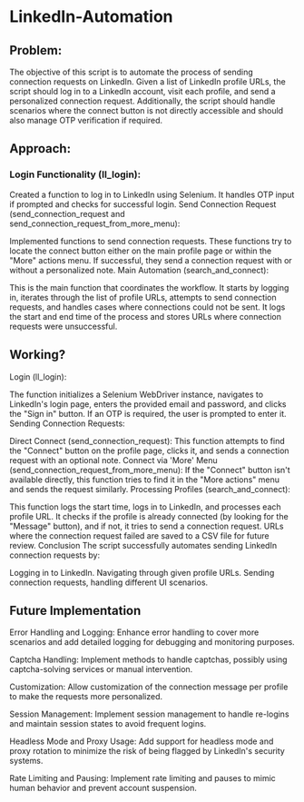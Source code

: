 # LinkedIn-Automation

## Problem:
The objective of this script is to automate the process of sending connection requests on LinkedIn. Given a list of LinkedIn profile URLs, the script should log in to a LinkedIn account, visit each profile, and send a personalized connection request. Additionally, the script should handle scenarios where the connect button is not directly accessible and should also manage OTP verification if required.

## Approach:

### Login Functionality (ll_login):

Created a function to log in to LinkedIn using Selenium. It handles OTP input if prompted and checks for successful login.
Send Connection Request (send_connection_request and send_connection_request_from_more_menu):

Implemented functions to send connection requests. These functions try to locate the connect button either on the main profile page or within the "More" actions menu. If successful, they send a connection request with or without a personalized note.
Main Automation (search_and_connect):

This is the main function that coordinates the workflow. It starts by logging in, iterates through the list of profile URLs, attempts to send connection requests, and handles cases where connections could not be sent. It logs the start and end time of the process and stores URLs where connection requests were unsuccessful.

## Working?
Login (ll_login):

The function initializes a Selenium WebDriver instance, navigates to LinkedIn's login page, enters the provided email and password, and clicks the "Sign in" button. If an OTP is required, the user is prompted to enter it.
Sending Connection Requests:

Direct Connect (send_connection_request):
This function attempts to find the "Connect" button on the profile page, clicks it, and sends a connection request with an optional note.
Connect via 'More' Menu (send_connection_request_from_more_menu):
If the "Connect" button isn't available directly, this function tries to find it in the "More actions" menu and sends the request similarly.
Processing Profiles (search_and_connect):

This function logs the start time, logs in to LinkedIn, and processes each profile URL. It checks if the profile is already connected (by looking for the "Message" button), and if not, it tries to send a connection request. URLs where the connection request failed are saved to a CSV file for future review.
Conclusion
The script successfully automates sending LinkedIn connection requests by:

Logging in to LinkedIn.
Navigating through given profile URLs.
Sending connection requests, handling different UI scenarios.

## Future Implementation
Error Handling and Logging: Enhance error handling to cover more scenarios and add detailed logging for debugging and monitoring purposes.

Captcha Handling: Implement methods to handle captchas, possibly using captcha-solving services or manual intervention.

Customization: Allow customization of the connection message per profile to make the requests more personalized.

Session Management: Implement session management to handle re-logins and maintain session states to avoid frequent logins.

Headless Mode and Proxy Usage: Add support for headless mode and proxy rotation to minimize the risk of being flagged by LinkedIn's security systems.

Rate Limiting and Pausing: Implement rate limiting and pauses to mimic human behavior and prevent account suspension.
